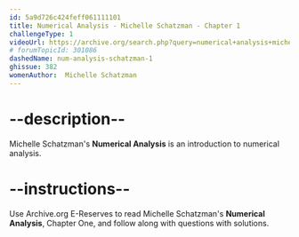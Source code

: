 ```yaml
---
id: 5a9d726c424feff061111101
title: Numerical Analysis - Michelle Schatzman - Chapter 1
challengeType: 1
videoUrl: https://archive.org/search.php?query=numerical+analysis+michelle+schatzman&sin=
# forumTopicId: 301086
dashedName: num-analysis-schatzman-1
ghissue: 382
womenAuthor:  Michelle Schatzman
---
```


# --description--

Michelle Schatzman's __Numerical Analysis__ is an introduction to numerical analysis.

# --instructions--

Use Archive.org E-Reserves to read Michelle Schatzman's __Numerical Analysis__, Chapter One, and follow along with questions with solutions. 